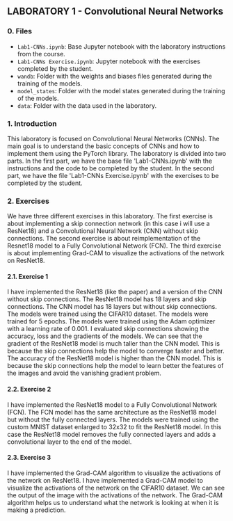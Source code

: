## LABORATORY 1 - Convolutional Neural Networks

### 0. Files

- `Lab1-CNNs.ipynb`: Base Jupyter notebook with the laboratory instructions from the course.
- `Lab1-CNNs Exercise.ipynb`: Jupyter notebook with the exercises completed by the student.
- `wandb`: Folder with the weights and biases files generated during the training of the models.
- `model_states`: Folder with the model states generated during the training of the models.
- `data`: Folder with the data used in the laboratory.

### 1. Introduction

This laboratory is focused on Convolutional Neural Networks (CNNs). The main goal is to understand the basic concepts of CNNs and how to implement them using the PyTorch library. The laboratory is divided into two parts. In the first part, we have the base file 'Lab1-CNNs.ipynb' with the instructions and the code to be completed by the student. In the second part, we have the file 'Lab1-CNNs Exercise.ipynb' with the exercises to be completed by the student.

### 2. Exercises

We have three different exercises in this laboratory. The first exercise is about implementing a skip connection network (in this case i will use a ResNet18) and a Convolutional Neural Network (CNN) without skip connections. The second exercise is about reimplementation of the Resnet18 model to a Fully Convolutional Network (FCN). The third exercise is about implementing Grad-CAM to visualize the activations of the network on ResNet18.

#### 2.1. Exercise 1

I have implemented the ResNet18 (like the paper) and a version of the CNN without skip connections. The ResNet18 model has 18 layers and skip connections. The CNN model has 18 layers but without skip connections. The models were trained using the CIFAR10 dataset. The models were trained for 5 epochs. The models were trained using the Adam optimizer with a learning rate of 0.001. I evaluated skip connections showing the accuracy, loss and the gradients of the models.
We can see that the gradient of the ResNet18 model is much taller than the CNN model. This is because the skip connections help the model to converge faster and better. The accuracy of the ResNet18 model is higher than the CNN model. This is because the skip connections help the model to learn better the features of the images and avoid the vanishing gradient problem.

#### 2.2. Exercise 2

I have implemented the ResNet18 model to a Fully Convolutional Network (FCN). The FCN model has the same architecture as the ResNet18 model but without the fully connected layers. The models were trained using the custom MNIST dataset enlarged to 32x32 to fit the ResNet18 model. In this case the ResNet18 model removes the fully connected layers and adds a convolutional layer to the end of the model.

#### 2.3. Exercise 3

I have implemented the Grad-CAM algorithm to visualize the activations of the network on ResNet18. I have implemented a Grad-CAM model to visualize the activations of the network on the CIFAR10 dataset. We can see the output of the image with the activations of the network. The Grad-CAM algorithm helps us to understand what the network is looking at when it is making a prediction.


